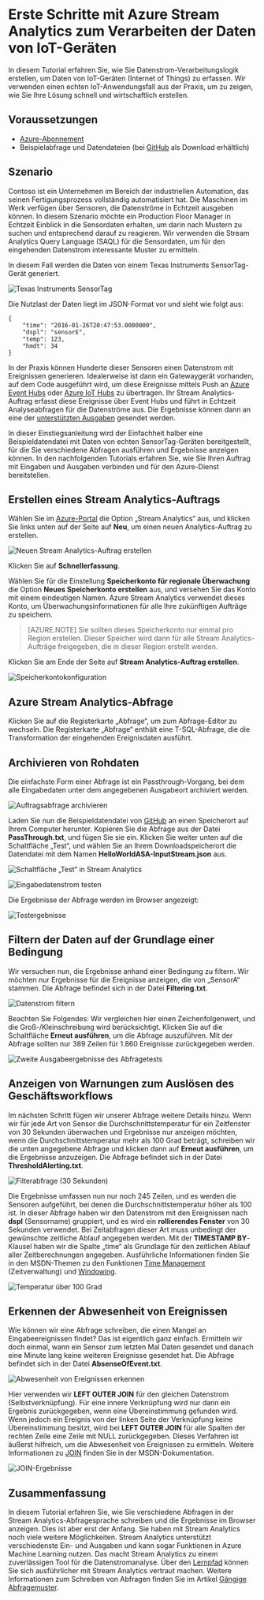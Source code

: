 <properties
	pageTitle="Erste Schritte mit Azure Stream Analytics zum Verarbeiten der Daten von IoT-Geräten | Stream Analytics"
	description="IoT-Sensortags und -Datenströme mit Stream Analytics und Echtzeit-Datenverarbeitung"
    keywords="IoT-Lösung, erste Schritte mit IoT"
	services="stream-analytics"
	documentationCenter=""
	authors="jeffstokes72"
	manager="jhubbard"
	editor="cgronlun"
/>

<tags 
	ms.service="stream-analytics" 
	ms.devlang="na" 
	ms.topic="hero-article" 
	ms.tgt_pltfrm="na" 
	ms.workload="data-services" 
	ms.date="09/26/2016"
	ms.author="jeffstok"
/>

# Erste Schritte mit Azure Stream Analytics zum Verarbeiten der Daten von IoT-Geräten

In diesem Tutorial erfahren Sie, wie Sie Datenstrom-Verarbeitungslogik erstellen, um Daten von IoT-Geräten (Internet of Things) zu erfassen. Wir verwenden einen echten IoT-Anwendungsfall aus der Praxis, um zu zeigen, wie Sie Ihre Lösung schnell und wirtschaftlich erstellen.

## Voraussetzungen

-   [Azure-Abonnement](https://azure.microsoft.com/pricing/free-trial/)
-   Beispielabfrage und Datendateien (bei [GitHub](https://aka.ms/azure-stream-analytics-get-started-iot) als Download erhältlich)

## Szenario

Contoso ist ein Unternehmen im Bereich der industriellen Automation, das seinen Fertigungsprozess vollständig automatisiert hat. Die Maschinen im Werk verfügen über Sensoren, die Datenströme in Echtzeit ausgeben können. In diesem Szenario möchte ein Production Floor Manager in Echtzeit Einblick in die Sensordaten erhalten, um darin nach Mustern zu suchen und entsprechend darauf zu reagieren. Wir verwenden die Stream Analytics Query Language (SAQL) für die Sensordaten, um für den eingehenden Datenstrom interessante Muster zu ermitteln.

In diesem Fall werden die Daten von einem Texas Instruments SensorTag-Gerät generiert.

![Texas Instruments SensorTag](./media/stream-analytics-get-started-with-iot-devices/stream-analytics-get-started-with-iot-devices-01.jpg)

Die Nutzlast der Daten liegt im JSON-Format vor und sieht wie folgt aus:

    
	{
    	"time": "2016-01-26T20:47:53.0000000",  
	    "dspl": "sensorE",  
    	"temp": 123,  
	    "hmdt": 34  
	}  
    
In der Praxis können Hunderte dieser Sensoren einen Datenstrom mit Ereignissen generieren. Idealerweise ist dann ein Gatewaygerät vorhanden, auf dem Code ausgeführt wird, um diese Ereignisse mittels Push an [Azure Event Hubs](https://azure.microsoft.com/services/event-hubs/) oder [Azure IoT Hubs](https://azure.microsoft.com/services/iot-hub/) zu übertragen. Ihr Stream Analytics-Auftrag erfasst diese Ereignisse über Event Hubs und führt in Echtzeit Analyseabfragen für die Datenströme aus. Die Ergebnisse können dann an eine der [unterstützten Ausgaben](stream-analytics-define-outputs.md) gesendet werden.

In dieser Einstiegsanleitung wird der Einfachheit halber eine Beispieldatendatei mit Daten von echten SensorTag-Geräten bereitgestellt, für die Sie verschiedene Abfragen ausführen und Ergebnisse anzeigen können. In den nachfolgenden Tutorials erfahren Sie, wie Sie Ihren Auftrag mit Eingaben und Ausgaben verbinden und für den Azure-Dienst bereitstellen.

## Erstellen eines Stream Analytics-Auftrags

Wählen Sie im [Azure-Portal](http://manage.windowsazure.com) die Option „Stream Analytics“ aus, und klicken Sie links unten auf der Seite auf **Neu**, um einen neuen Analytics-Auftrag zu erstellen.

![Neuen Stream Analytics-Auftrag erstellen](./media/stream-analytics-get-started-with-iot-devices/stream-analytics-get-started-with-iot-devices-02.png)

Klicken Sie auf **Schnellerfassung**.

Wählen Sie für die Einstellung **Speicherkonto für regionale Überwachung** die Option **Neues Speicherkonto erstellen** aus, und versehen Sie das Konto mit einem eindeutigen Namen. Azure Stream Analytics verwendet dieses Konto, um Überwachungsinformationen für alle Ihre zukünftigen Aufträge zu speichern.

> [AZURE.NOTE] Sie sollten dieses Speicherkonto nur einmal pro Region erstellen. Dieser Speicher wird dann für alle Stream Analytics-Aufträge freigegeben, die in dieser Region erstellt werden.

Klicken Sie am Ende der Seite auf **Stream Analytics-Auftrag erstellen**.

![Speicherkontokonfiguration](./media/stream-analytics-get-started-with-iot-devices/stream-analytics-get-started-with-iot-devices-03.jpg)

## Azure Stream Analytics-Abfrage

Klicken Sie auf die Registerkarte „Abfrage“, um zum Abfrage-Editor zu wechseln. Die Registerkarte „Abfrage“ enthält eine T-SQL-Abfrage, die die Transformation der eingehenden Ereignisdaten ausführt.

## Archivieren von Rohdaten

Die einfachste Form einer Abfrage ist ein Passthrough-Vorgang, bei dem alle Eingabedaten unter dem angegebenen Ausgabeort archiviert werden.

![Auftragsabfrage archivieren](./media/stream-analytics-get-started-with-iot-devices/stream-analytics-get-started-with-iot-devices-04.png)

Laden Sie nun die Beispieldatendatei von [GitHub](https://aka.ms/azure-stream-analytics-get-started-iot) an einen Speicherort auf Ihrem Computer herunter. Kopieren Sie die Abfrage aus der Datei **PassThrough.txt**, und fügen Sie sie ein. Klicken Sie weiter unten auf die Schaltfläche „Test“, und wählen Sie an Ihrem Downloadspeicherort die Datendatei mit dem Namen **HelloWorldASA-InputStream.json** aus.

![Schaltfläche „Test“ in Stream Analytics](./media/stream-analytics-get-started-with-iot-devices/stream-analytics-get-started-with-iot-devices-05.png)

![Eingabedatenstrom testen](./media/stream-analytics-get-started-with-iot-devices/stream-analytics-get-started-with-iot-devices-06.png)

Die Ergebnisse der Abfrage werden im Browser angezeigt:

![Testergebnisse](./media/stream-analytics-get-started-with-iot-devices/stream-analytics-get-started-with-iot-devices-07.png)

## Filtern der Daten auf der Grundlage einer Bedingung

Wir versuchen nun, die Ergebnisse anhand einer Bedingung zu filtern. Wir möchten nur Ergebnisse für die Ereignisse anzeigen, die von „SensorA“ stammen. Die Abfrage befindet sich in der Datei **Filtering.txt**.

![Datenstrom filtern](./media/stream-analytics-get-started-with-iot-devices/stream-analytics-get-started-with-iot-devices-08.png)

Beachten Sie Folgendes: Wir vergleichen hier einen Zeichenfolgenwert, und die Groß-/Kleinschreibung wird berücksichtigt. Klicken Sie auf die Schaltfläche **Erneut ausführen**, um die Abfrage auszuführen. Mit der Abfrage sollten nur 389 Zeilen für 1.860 Ereignisse zurückgegeben werden.

![Zweite Ausgabeergebnisse des Abfragetests](./media/stream-analytics-get-started-with-iot-devices/stream-analytics-get-started-with-iot-devices-09.png)

## Anzeigen von Warnungen zum Auslösen des Geschäftsworkflows

Im nächsten Schritt fügen wir unserer Abfrage weitere Details hinzu. Wenn wir für jede Art von Sensor die Durchschnittstemperatur für ein Zeitfenster von 30 Sekunden überwachen und Ergebnisse nur anzeigen möchten, wenn die Durchschnittstemperatur mehr als 100 Grad beträgt, schreiben wir die unten angegebene Abfrage und klicken dann auf **Erneut ausführen**, um die Ergebnisse anzuzeigen. Die Abfrage befindet sich in der Datei **ThresholdAlerting.txt**.

![Filterabfrage (30 Sekunden)](./media/stream-analytics-get-started-with-iot-devices/stream-analytics-get-started-with-iot-devices-10.png)

Die Ergebnisse umfassen nun nur noch 245 Zeilen, und es werden die Sensoren aufgeführt, bei denen die Durchschnittstemperatur höher als 100 ist. In dieser Abfrage haben wir den Datenstrom mit den Ereignissen nach **dspl** (Sensorname) gruppiert, und es wird ein **rollierendes Fenster** von 30 Sekunden verwendet. Bei Zeitabfragen dieser Art muss unbedingt der gewünschte zeitliche Ablauf angegeben werden. Mit der **TIMESTAMP BY**-Klausel haben wir die Spalte „time“ als Grundlage für den zeitlichen Ablauf aller Zeitberechnungen angegeben. Ausführliche Informationen finden Sie in den MSDN-Themen zu den Funktionen [Time Management](https://msdn.microsoft.com/library/azure/mt582045.aspx) (Zeitverwaltung) und [Windowing](https://msdn.microsoft.com/library/azure/dn835019.aspx).

![Temperatur über 100 Grad](./media/stream-analytics-get-started-with-iot-devices/stream-analytics-get-started-with-iot-devices-11.png)

## Erkennen der Abwesenheit von Ereignissen

Wie können wir eine Abfrage schreiben, die einen Mangel an Eingabeereignissen findet? Das ist eigentlich ganz einfach. Ermitteln wir doch einmal, wann ein Sensor zum letzten Mal Daten gesendet und danach eine Minute lang keine weiteren Ereignisse gesendet hat. Die Abfrage befindet sich in der Datei **AbsenseOfEvent.txt**.

![Abwesenheit von Ereignissen erkennen](./media/stream-analytics-get-started-with-iot-devices/stream-analytics-get-started-with-iot-devices-12.png)

Hier verwenden wir **LEFT OUTER JOIN** für den gleichen Datenstrom (Selbstverknüpfung). Für eine innere Verknüpfung wird nur dann ein Ergebnis zurückgegeben, wenn eine Übereinstimmung gefunden wird. Wenn jedoch ein Ereignis von der linken Seite der Verknüpfung keine Übereinstimmung besitzt, wird bei **LEFT OUTER JOIN** für alle Spalten der rechten Zeile eine Zeile mit NULL zurückgegeben. Dieses Verfahren ist äußerst hilfreich, um die Abwesenheit von Ereignissen zu ermitteln. Weitere Informationen zu [JOIN](https://msdn.microsoft.com/library/azure/dn835026.aspx) finden Sie in der MSDN-Dokumentation.

![JOIN-Ergebnisse](./media/stream-analytics-get-started-with-iot-devices/stream-analytics-get-started-with-iot-devices-13.png)

## Zusammenfassung

In diesem Tutorial erfahren Sie, wie Sie verschiedene Abfragen in der Stream Analytics-Abfragesprache schreiben und die Ergebnisse im Browser anzeigen. Dies ist aber erst der Anfang. Sie haben mit Stream Analytics noch viele weitere Möglichkeiten. Stream Analytics unterstützt verschiedenste Ein- und Ausgaben und kann sogar Funktionen in Azure Machine Learning nutzen. Das macht Stream Analytics zu einem zuverlässigen Tool für die Datenstromanalyse. Über den [Lernpfad](https://azure.microsoft.com/documentation/learning-paths/stream-analytics/) können Sie sich ausführlicher mit Stream Analytics vertraut machen. Weitere Informationen zum Schreiben von Abfragen finden Sie im Artikel [Gängige Abfragemuster](./stream-analytics-stream-analytics-query-patterns.md).

<!---HONumber=AcomDC_0928_2016-->